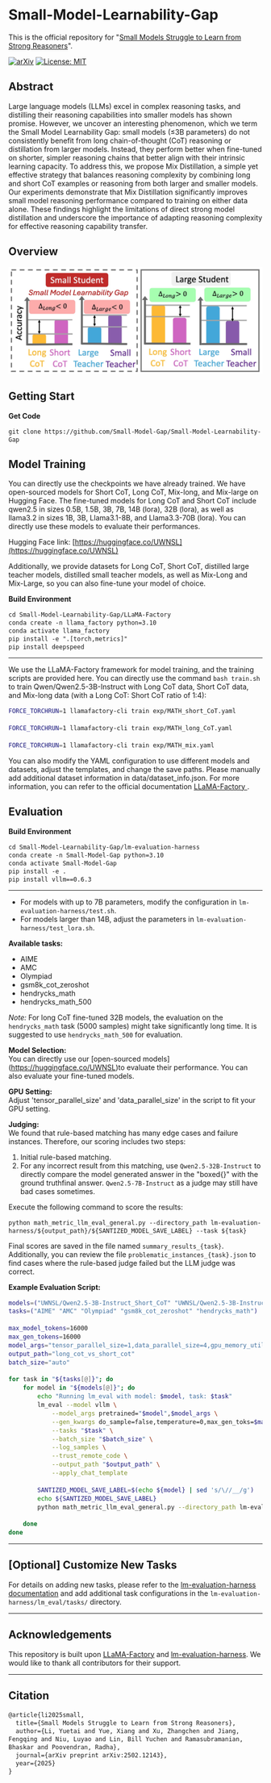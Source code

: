 # Small-Model-Learnability-Gap

This is the official repository for "[Small Models Struggle to Learn from Strong Reasoners](https://arxiv.org/pdf/2502.12143)".

[![arXiv](https://img.shields.io/badge/arXiv-paper-b31b1b.svg)](https://arxiv.org/pdf/2502.12143) [![License: MIT](https://img.shields.io/badge/License-MIT-yellow.svg)](https://opensource.org/licenses/MIT)

<!-- **🌟 Update**:  -->

## Abstract

Large language models (LLMs) excel in complex reasoning tasks, and distilling their reasoning capabilities into smaller models has shown promise. However, we uncover an interesting phenomenon, which we term the Small Model Learnability Gap: small models (≤3B parameters) do not consistently benefit from long chain-of-thought (CoT) reasoning or distillation from larger models. Instead, they perform better when fine-tuned on shorter, simpler reasoning chains that better align with their intrinsic learning capacity. To address this, we propose Mix Distillation, a simple yet effective strategy that balances reasoning complexity by combining long and short CoT examples or reasoning from both larger and smaller models. Our experiments demonstrate that Mix Distillation significantly improves small model reasoning performance compared to training on either data alone. These findings highlight the limitations of direct strong model distillation and underscore the importance of adapting reasoning complexity for effective reasoning capability transfer.

## Overview

![Overview](figs/teaser.png)

## Getting Start

**Get Code**
```
git clone https://github.com/Small-Model-Gap/Small-Model-Learnability-Gap
```

## Model Training
You can directly use the checkpoints we have already trained. We have open-sourced models for Short CoT, Long CoT, Mix-long, and Mix-large on Hugging Face. The fine-tuned models for Long CoT and Short CoT include qwen2.5 in sizes 0.5B, 1.5B, 3B, 7B, 14B (lora), 32B (lora), as well as llama3.2 in sizes 1B, 3B, Llama3.1-8B, and Llama3.3-70B (lora). You can directly use these models to evaluate their performances.

Hugging Face link: [https://huggingface.co/UWNSL](https://huggingface.co/UWNSL)

Additionally, we provide datasets for Long CoT, Short CoT, distilled large teacher models, distilled small teacher models, as well as Mix-Long and Mix-Large, so you can also fine-tune your model of choice. 

**Build Environment**
```
cd Small-Model-Learnability-Gap/LLaMA-Factory
conda create -n llama_factory python=3.10
conda activate llama_factory
pip install -e ".[torch,metrics]"
pip install deepspeed
```
---

We use the LLaMA-Factory framework for model training, and the training scripts are provided here. You can directly use the command `bash train.sh` to train Qwen/Qwen2.5-3B-Instruct with Long CoT data, Short CoT data, and Mix-long data (with a Long CoT: Short CoT ratio of 1:4):

```bash
FORCE_TORCHRUN=1 llamafactory-cli train exp/MATH_short_CoT.yaml

FORCE_TORCHRUN=1 llamafactory-cli train exp/MATH_long_CoT.yaml

FORCE_TORCHRUN=1 llamafactory-cli train exp/MATH_mix.yaml
```

You can also modify the YAML configuration to use different models and datasets, adjust the templates, and change the save paths. Please manually add additional dataset information in data/dataset_info.json. For more information, you can refer to the official documentation [LLaMA-Factory ](https://github.com/hiyouga/LLaMA-Factory).


## Evaluation

**Build Environment**
```
cd Small-Model-Learnability-Gap/lm-evaluation-harness
conda create -n Small-Model-Gap python=3.10
conda activate Small-Model-Gap
pip install -e .
pip install vllm==0.6.3
```
---

- For models with up to 7B parameters, modify the configuration in `lm-evaluation-harness/test.sh`. 
- For models larger than 14B, adjust the parameters in `lm-evaluation-harness/test_lora.sh`.

**Available tasks:**

- AIME  
- AMC  
- Olympiad  
- gsm8k_cot_zeroshot  
- hendrycks_math  
- hendrycks_math_500

*Note:* For long CoT fine-tuned 32B models, the evaluation on the `hendrycks_math` task (5000 samples) might take significantly long time. It is suggested to use `hendrycks_math_500` for evaluation.

**Model Selection:**  
You can directly use our [open-sourced models] (https://huggingface.co/UWNSL)to evaluate their performance. You can also evaluate your fine-tuned models.



**GPU Setting:**  
Adjust 'tensor_parallel_size' and 'data_parallel_size' in the script to fit your GPU setting.

**Judging:**  
We found that rule-based matching has many edge cases and failure instances. Therefore, our scoring includes two steps:
1. Initial rule-based matching.
2. For any incorrect result from this matching, use `Qwen2.5-32B-Instruct` to directly compare the model generated answer in the "boxed{}" with the ground truthfinal answer. `Qwen2.5-7B-Instruct` as a judge may still have bad cases sometimes.

Execute the following command to score the results:

```
python math_metric_llm_eval_general.py --directory_path lm-evaluation-harness/${output_path}/${SANTIZED_MODEL_SAVE_LABEL} --task ${task}
```

Final scores are saved in the file named `summary_results_{task}`. Additionally, you can review the file `problematic_instances_{task}.json` to find cases where the rule-based judge failed but the LLM judge was correct.

**Example Evaluation Script:**

```bash
models=("UWNSL/Qwen2.5-3B-Instruct_Short_CoT" "UWNSL/Qwen2.5-3B-Instruct_Long_CoT")
tasks=("AIME" "AMC" "Olympiad" "gsm8k_cot_zeroshot" "hendrycks_math")

max_model_tokens=16000
max_gen_tokens=16000
model_args="tensor_parallel_size=1,data_parallel_size=4,gpu_memory_utilization=0.8,max_model_len=$max_model_tokens,dtype=bfloat16"
output_path="long_cot_vs_short_cot"
batch_size="auto"

for task in "${tasks[@]}"; do
    for model in "${models[@]}"; do
        echo "Running lm_eval with model: $model, task: $task"
        lm_eval --model vllm \
            --model_args pretrained="$model",$model_args \
            --gen_kwargs do_sample=false,temperature=0,max_gen_toks=$max_gen_tokens \
            --tasks "$task" \
            --batch_size "$batch_size" \
            --log_samples \
            --trust_remote_code \
            --output_path "$output_path" \
            --apply_chat_template
       
        SANTIZED_MODEL_SAVE_LABEL=$(echo ${model} | sed 's/\//__/g')
        echo ${SANTIZED_MODEL_SAVE_LABEL}
        python math_metric_llm_eval_general.py --directory_path lm-evaluation-harness/${output_path}/${SANTIZED_MODEL_SAVE_LABEL} --task ${task}

    done
done
```

---

## [Optional] Customize New Tasks

For details on adding new tasks, please refer to the [lm-evaluation-harness documentation](https://github.com/EleutherAI/lm-evaluation-harness/blob/main/docs/new_task_guide.md) and add additional task configurations in the `lm-evaluation-harness/lm_eval/tasks/` directory.

---

## Acknowledgements

This repository is built upon [LLaMA-Factory](https://github.com/hiyouga/LLaMA-Factory) and [lm-evaluation-harness](https://github.com/EleutherAI/lm-evaluation-harness). We would like to thank all contributors for their support.

---

## Citation
```
@article{li2025small,
  title={Small Models Struggle to Learn from Strong Reasoners},
  author={Li, Yuetai and Yue, Xiang and Xu, Zhangchen and Jiang, Fengqing and Niu, Luyao and Lin, Bill Yuchen and Ramasubramanian, Bhaskar and Poovendran, Radha},
  journal={arXiv preprint arXiv:2502.12143},
  year={2025}
}
```